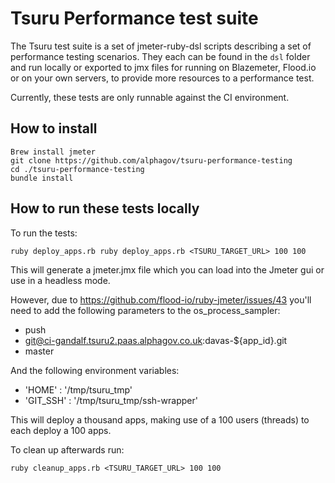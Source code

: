 # Tsuru Performance test suite

The Tsuru test suite is a set of jmeter-ruby-dsl scripts describing a set of performance testing scenarios.
They each can be found in the `dsl` folder and run locally or exported to jmx files for running on Blazemeter,
Flood.io or on your own servers, to provide more resources to a performance test.

Currently, these tests are only runnable against the CI environment.

## How to install

```
Brew install jmeter
git clone https://github.com/alphagov/tsuru-performance-testing
cd ./tsuru-performance-testing
bundle install
```

## How to run these tests locally

To run the tests:

```
ruby deploy_apps.rb ruby deploy_apps.rb <TSURU_TARGET_URL> 100 100
```

This will generate a jmeter.jmx file which you can load into the Jmeter gui or use in a headless mode.

However, due to https://github.com/flood-io/ruby-jmeter/issues/43 you'll need to add the following parameters to
the os_process_sampler:

 * push
 * git@ci-gandalf.tsuru2.paas.alphagov.co.uk:davas-${app_id}.git
 * master

And the following environment variables:

 * 'HOME' : '/tmp/tsuru_tmp'
 * 'GIT_SSH' : '/tmp/tsuru_tmp/ssh-wrapper'

This will deploy a thousand apps, making use of a 100 users (threads) to each deploy a 100 apps.

To clean up afterwards run:

```
ruby cleanup_apps.rb <TSURU_TARGET_URL> 100 100
```



